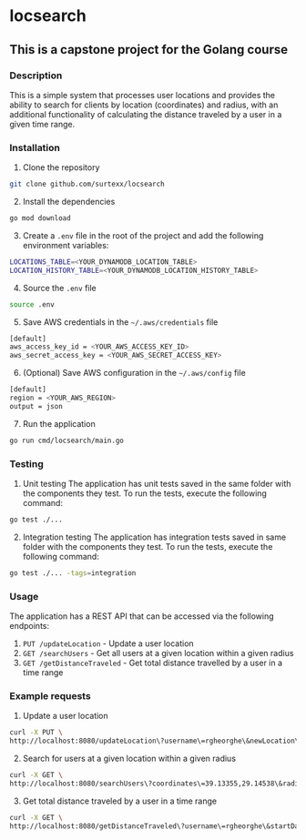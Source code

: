 # locsearch
## This is a capstone project for the Golang course

### Description
This is a simple system that processes user locations and provides the ability to search for clients by location (coordinates) and radius, with an additional functionality of calculating the distance traveled by a user in a given time range.

### Installation
1. Clone the repository
```bash
git clone github.com/surtexx/locsearch
```

2. Install the dependencies
```bash
go mod download
```

3. Create a `.env` file in the root of the project and add the following environment variables:
```bash
LOCATIONS_TABLE=<YOUR_DYNAMODB_LOCATION_TABLE>
LOCATION_HISTORY_TABLE=<YOUR_DYNAMODB_LOCATION_HISTORY_TABLE>
```

4. Source the `.env` file
```bash
source .env
```

5. Save AWS credentials in the `~/.aws/credentials` file
```bash
[default]
aws_access_key_id = <YOUR_AWS_ACCESS_KEY_ID>
aws_secret_access_key = <YOUR_AWS_SECRET_ACCESS_KEY>
```

6. (Optional) Save AWS configuration in the `~/.aws/config` file
```bash
[default]
region = <YOUR_AWS_REGION>
output = json
```

7. Run the application
```bash
go run cmd/locsearch/main.go
```

### Testing
1. Unit testing
The application has unit tests saved in the same folder with the components they test. To run the tests, execute the following command:
```bash
go test ./...
```

2. Integration testing
The application has integration tests saved in same folder with the components they test. To run the tests, execute the following command:
```bash
go test ./... -tags=integration
```

### Usage
The application has a REST API that can be accessed via the following endpoints:
1. `PUT /updateLocation` - Update a user location
2. `GET /searchUsers` - Get all users at a given location within a given radius
3. `GET /getDistanceTraveled` - Get total distance travelled by a user in a time range

### Example requests
1. Update a user location
```bash
curl -X PUT \
http://localhost:8080/updateLocation\?username\=rgheorghe\&newLocation\=39.13355,27.14538
```

2. Search for users at a given location within a given radius
```bash
curl -X GET \
http://localhost:8080/searchUsers\?coordinates\=39.13355,29.14538\&radius\=100
```

3. Get total distance traveled by a user in a time range
```bash
curl -X GET \
http://localhost:8080/getDistanceTraveled\?username\=rgheorghe\&startDate\=2023-01-01T00:00:00+00:00\&endDate\=2024-12-30T00:00:00+00:00
```




